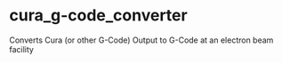 # cura_g-code_converter
Converts Cura (or other G-Code) Output to G-Code at an electron beam facility
